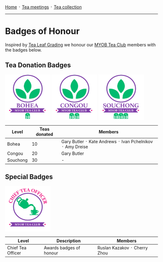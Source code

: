 [Home](./README.md) ᛫ [Tea meetings](./MEETINGS.md) ᛫ [Tea collection](./COLLECTION.md)

-----

# Badges of Honour

Inspired by [Tea Leaf Grading] we honour our [MYOB Tea Club] members with the badges below.

## Tea Donation Badges

<div>
  <img width="150" height="150" src="./images/badges/bohea.png">
  <img width="150" height="150" src="./images/badges/congou.png">
  <img width="150" height="150" src="./images/badges/souchong.png">
</div>

| Level     | Teas donated | Members                                                  |
|-----------|--------------|----------------------------------------------------------|
| Bohea     | 10           | Gary Butler ᛫ Kate Andrews ᛫ Ivan Pchelnikov ᛫ Amy Dreise |
| Congou    | 20           | Gary Butler                                              |
| Souchong  | 30           | -                                                        |

## Special Badges

<div>
  <img width="150" height="150" src="./images/badges/cto.png">
</div>

| Level             | Description             | Members                      |
|-------------------|-------------------------|------------------------------|
| Chief Tea Officer | Awards badges of honour | Ruslan Kazakov ᛫ Cherry Zhou |

[MYOB Tea Club]: https://github.com/rkazakov/tea-club
[Tea Leaf Grading]: https://en.wikipedia.org/wiki/Tea_leaf_grading
